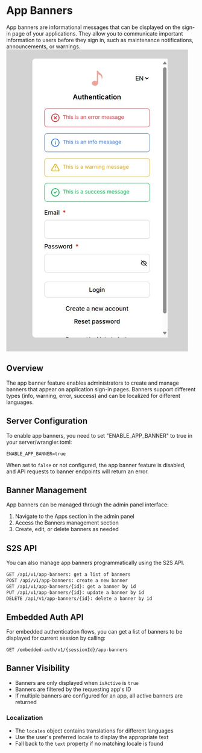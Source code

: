 # App Banners

App banners are informational messages that can be displayed on the sign-in page of your applications. They allow you to communicate important information to users before they sign in, such as maintenance notifications, announcements, or warnings.  
![Banners](https://raw.githubusercontent.com/ValueMelody/melody-auth/main/docs/images/app_banners_sign_in_screen.jpg)

## Overview

The app banner feature enables administrators to create and manage banners that appear on application sign-in pages. Banners support different types (info, warning, error, success) and can be localized for different languages.

## Server Configuration

To enable app banners, you need to set "ENABLE_APP_BANNER" to true in your server/wrangler.toml:

```
ENABLE_APP_BANNER=true
```

When set to `false` or not configured, the app banner feature is disabled, and API requests to banner endpoints will return an error.

## Banner Management

App banners can be managed through the admin panel interface:

1. Navigate to the Apps section in the admin panel
2. Access the Banners management section
3. Create, edit, or delete banners as needed

## S2S API

You can also manage app banners programmatically using the S2S API.

```
GET /api/v1/app-banners: get a list of banners
POST /api/v1/app-banners: create a new banner
GET /api/v1/app-banners/{id}: get a banner by id
PUT /api/v1/app-banners/{id}: update a banner by id
DELETE /api/v1/app-banners/{id}: delete a banner by id
```

## Embedded Auth API

For embedded authentication flows, you can get a list of banners to be displayed for current session by calling:

```
GET /embedded-auth/v1/{sessionId}/app-banners
```

## Banner Visibility

- Banners are only displayed when `isActive` is `true`
- Banners are filtered by the requesting app's ID
- If multiple banners are configured for an app, all active banners are returned

### Localization

- The `locales` object contains translations for different languages
- Use the user's preferred locale to display the appropriate text
- Fall back to the `text` property if no matching locale is found
